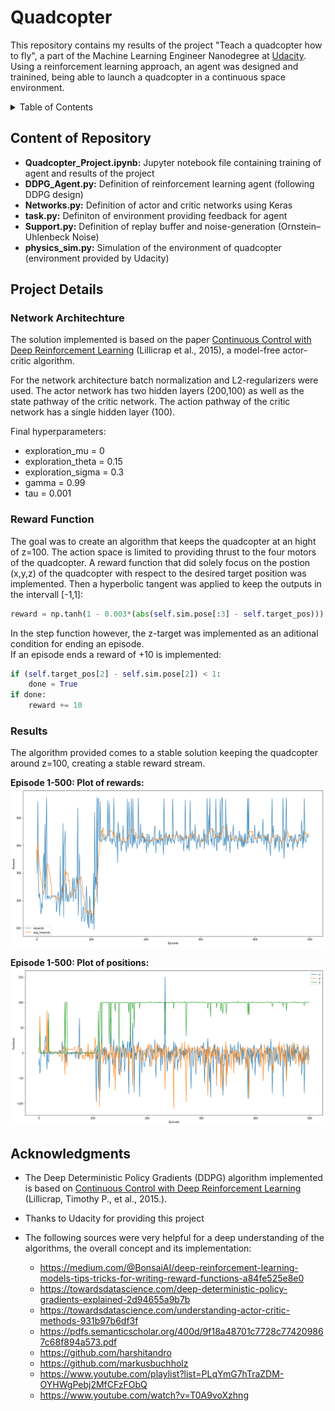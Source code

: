 # Quadcopter

This repository contains my results of the project "Teach a quadcopter how to fly", a part of the Machine Learning Engineer Nanodegree at [Udacity](https://www.udacity.com). Using a reinforcement learning approach, an agent was designed and trainined, being able to launch a quadcopter in a continuous space environment.


<details><summary>Table of Contents</summary><p>

* [Content of Repository](#Content)
* [Project Details](#Project_Details)
* [Acknowledgments](#Acknowledgments)

</p></details><p></p>

<a id="Content"></a>
## Content of Repository

- **Quadcopter_Project.ipynb:** Jupyter notebook file containing training of agent and results of the project
- **DDPG_Agent.py:** Definition of reinforcement learning agent (following DDPG design)
- **Networks.py:** Definition of actor and critic networks using Keras
- **task.py:** Definiton of environment providing feedback for agent
- **Support.py:** Definition of replay buffer and noise-generation (Ornstein–Uhlenbeck Noise)
- **physics_sim.py:** Simulation of the environment of quadcopter (environment provided by Udacity)

<a id="Project_Details"></a>
## Project Details 

### Network Architechture

The solution implemented is based on the paper [Continuous Control with Deep Reinforcement Learning](https://arxiv.org/pdf/1509.02971.pdf) (Lillicrap et al., 2015), a model-free actor-critic algorithm. 

For the network architecture batch normalization and L2-regularizers were used. The actor network has two hidden layers (200,100) as well as the state pathway of the critic network. The action pathway of the critic network has a single hidden layer (100).

Final hyperparameters:
* exploration_mu = 0
* exploration_theta = 0.15
* exploration_sigma = 0.3
* gamma = 0.99
* tau = 0.001


### Reward Function

The goal was to create an algorithm that keeps the quadcopter at an hight of z=100. The action space is limited to providing thrust to the four motors of the quadcopter. A reward function that did solely focus on the postion (x,y,z) of the quadcopter with respect to the desired target position was implemented. Then a hyperbolic tangent was applied to keep the outputs in the intervall [-1,1]:

```Python
reward = np.tanh(1 - 0.003*(abs(self.sim.pose[:3] - self.target_pos))).sum()
```

In the step function however, the z-target was implemented as an aditional condition for ending an episode.<br>
If an episode ends a reward of +10 is implemented:

```Python
if (self.target_pos[2] - self.sim.pose[2]) < 1:
    done = True
if done:
    reward += 10
```

### Results

The algorithm provided comes to a stable solution keeping the quadcopter around z=100, creating a stable reward stream.

**Episode 1-500: Plot of rewards:**
![Rewards](https://github.com/Doc-Ix/quadcopter/blob/master/pictures/quadcopter_rewards.png)

**Episode 1-500: Plot of positions:**
 ![Positions](https://github.com/Doc-Ix/quadcopter/blob/master/pictures/quadcopter_positions.png)

<a id="Acknowledgments"></a>
## Acknowledgments
* The Deep Deterministic Policy Gradients (DDPG) algorithm implemented is based on [Continuous Control with Deep Reinforcement Learning](https://arxiv.org/pdf/1509.02971.pdf) (Lillicrap, Timothy P., et al., 2015.).

* Thanks to Udacity for providing this project

* The following sources were very helpful for a deep understanding of the algorithms, the overall concept and its implementation:
  * https://medium.com/@BonsaiAI/deep-reinforcement-learning-models-tips-tricks-for-writing-reward-functions-a84fe525e8e0
  * https://towardsdatascience.com/deep-deterministic-policy-gradients-explained-2d94655a9b7b
  * https://towardsdatascience.com/understanding-actor-critic-methods-931b97b6df3f
  * https://pdfs.semanticscholar.org/400d/9f18a48701c7728c774209867c68f894a573.pdf
  * https://github.com/harshitandro
  * https://github.com/markusbuchholz
  * https://www.youtube.com/playlist?list=PLqYmG7hTraZDM-OYHWgPebj2MfCFzFObQ
  * https://www.youtube.com/watch?v=T0A9voXzhng
